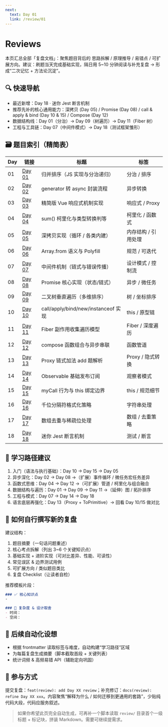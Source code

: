 ```yaml
---
next:
  text: Day 01
  link: /review/01
---
```


# Reviews

本页汇总全部「复盘文档」：聚焦题目背后的 思路拆解 / 原理推导 / 易错点 / 可扩展方向。建议：刷题当天完成基础实现，隔日用 5~10 分钟阅读与补充复盘 → 形成“二次记忆 + 方法论沉淀”。

## 🔍 快速导航

- 最近新增：Day 18 · 迷你 Jest 断言机制
- 推荐先补的核心通用能力：深拷贝 (Day 05) / Promise (Day 08) / call & apply & bind (Day 10 & 15) / Compose (Day 12)
- 数据结构线：Day 01（分治）→ Day 09（树遍历）→ Day 11（Fiber 树）
- 工程与工具链：Day 07（中间件模式）→ Day 18（测试框架雏形）

## 🗃 题目索引（精简表）

| Day | 链接           | 标题                                | 标签                |
| --- | -------------- | ----------------------------------- | ------------------- |
| 01  | [Day 01](./01) | 归并排序（JS 实现与分治递归）       | 分治 / 排序         |
| 02  | [Day 02](./02) | generator 转 async 封装流程         | 异步转换            |
| 03  | [Day 03](./03) | 精简版 Vue 响应式机制实现           | 响应式 / Proxy      |
| 04  | [Day 04](./04) | sum() 柯里化与类型转换判等          | 柯里化 / 函数式     |
| 05  | [Day 05](./05) | 深拷贝实现（循环 / 各类内建）       | 内存结构 / 引用处理 |
| 06  | [Day 06](./06) | Array.from 语义与 Polyfill          | 规范 / 可迭代       |
| 07  | [Day 07](./07) | 中间件机制（链式与错误传播）        | 设计模式 / 控制流   |
| 08  | [Day 08](./08) | Promise 核心实现（状态/链式）       | 异步 / 微任务       |
| 09  | [Day 09](./09) | 二叉树垂直遍历（多维排序）          | 树 / 坐标排序       |
| 10  | [Day 10](./10) | call/apply/bind/new/instanceof 实现 | this / 原型链       |
| 11  | [Day 11](./11) | Fiber 副作用收集遍历模型            | Fiber / 深度遍历    |
| 12  | [Day 12](./12) | compose 函数组合与异步串联          | 函数管道            |
| 13  | [Day 13](./13) | Proxy 链式加法 add 题解析           | Proxy / 隐式转换    |
| 14  | [Day 14](./14) | Observable 基础发布订阅             | 观察者模式          |
| 15  | [Day 15](./15) | myCall 行为与 this 绑定边界         | this / 规范细节     |
| 16  | [Day 16](./16) | 千位分隔符格式化策略                | 字符串处理          |
| 17  | [Day 17](./17) | 数组去重与稀疏位处理                | 数组 / 去重策略     |
| 18  | [Day 18](./18) | 迷你 Jest 断言机制                  | 测试 / 断言         |

## 🧭 学习路径建议

1. 入门（语法与执行基础）：Day 10 → Day 15 → Day 05
2. 异步深化：Day 02 → Day 08 →（扩展）事件循环 / 微任务宏任务差异
3. 函数式思维：Day 04 → Day 12 →（可扩展）管道 / 柯里化与组合融合
4. 数据结构与遍历：Day 01 → Day 09 → Day 11 →（延伸）图 / 拓扑排序
5. 工程与模式：Day 07 → Day 14 → Day 18
6. 语言底层再强化：Day 13（Proxy + ToPrimitive）→ 回看 Day 10/15 做对比

## 🧪 如何自行撰写新的复盘

建议结构：

1. 题目摘要（一句话问题重述）
2. 核心考点拆解（列出 3~6 个关键知识点）
3. 基础实现 + 进阶实现（可对比差异、性能、可读性）
4. 常见误区 & 边界测试用例
5. 可扩展方向 / 类似题目类比
6. 复盘 Checklist（让读者自检）

推荐模板片段：

```markdown
### ✅ 核心知识点
-

### 🧵 复杂度 & 设计取舍
- 时间：
- 空间：
```

## 🔄 后续自动化设想

- 根据 frontmatter 读取标签与难度，自动构建“学习路径”区域
- 为每篇复盘生成摘要（脚本截取首段 + 关键列表）
- 统计词频 & 高频易错 API（辅助定向巩固）

## 🤝 参与方式

提交复盘：`feat(review): add Day XX review`；补充修订：`docs(review): refine Day XX xxx`。内容聚焦“解释为什么 / 如何迁移到更通用的套路”，少贴纯代码大段，代码应服务叙述。

> 如果你希望此页完全自动生成，可再补一个脚本读取 `review/` 目录首个一级标题 + 标记块，拼装 Markdown。需要可继续提需求。
